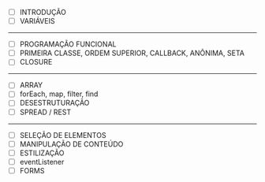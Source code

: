 - [ ] INTRODUÇÃO
- [ ] VARIÁVEIS
___ 
- [ ] PROGRAMAÇÃO FUNCIONAL
- [ ] PRIMEIRA CLASSE, ORDEM SUPERIOR, CALLBACK, ANÔNIMA, SETA
- [ ] CLOSURE
___
- [ ] ARRAY
- [ ] forEach, map, filter, find
- [ ] DESESTRUTURAÇÃO
- [ ] SPREAD / REST
___ 
- [ ] SELEÇÃO DE ELEMENTOS
- [ ] MANIPULAÇÃO DE CONTEÚDO
- [ ] ESTILIZAÇÃO
- [ ] eventListener
- [ ] FORMS
